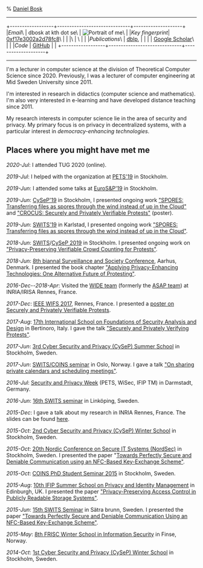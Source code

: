 % [Daniel Bosk](http://daniel.bosk.se/)

------------------------------------------------------------------------

+------------------+------------------------------+--------------------+
|*Email*\          | dbosk at kth dot se\         | ![Portrait of me]\ |
|*Key fingerprint*\| [0xf17e3002a2d78fc8]\        |                    |
|\                 | \                            |                    |
|*Publications*\   | [dblp],                      |                    |
|                  | [Google Scholar]\            |                    |
|*Code*            | [GitHub]                     |                    |
+------------------+------------------------------+--------------------+

[0xf17e3002a2d78fc8]: https://pgp.mit.edu/pks/lookup?op=vindex&search=0xF17E3002A2D78FC8
[Portrait of me]: dbosk-scaled.jpg

[dblp]: http://dblp.uni-trier.de/pers/hd/b/Bosk:Daniel
[Google Scholar]: https://scholar.google.fr/citations?user=XupF7c8AAAAJ&hl=en

[GitHub]: https://github.com/dbosk

------------------------------------------------------------------------

I'm a lecturer in computer science at the division of Theoretical Computer 
Science since 2020. Previously, I was a lecturer of computer engineering at Mid 
Sweden University since 2011.

I'm interested in research in didactics (computer science and mathematics). I'm 
also very interested in e-learning and have developed distance teaching since 
2011.

My research interests in computer science lie in the area of security and 
privacy. My primary focus is on privacy in decentralized systems, with a 
particular interest in *democracy-enhancing technologies*.


## Places where you might have met me

*2020-Jul*: I attended TUG 2020 (online).

*2019-Jul*: I helped with the organization at 
[PETS'19](https://petsymposium.org/2019/) in Stockholm.

*2019-Jun*: I attended some talks at 
[EuroS&P'19](https://www.ieee-security.org/TC/EuroSP2019/index.php) in 
Stockholm.

*2019-Jun*: [CySeP'19](https://cysep.conf.kth.se/2019) in Stockholm,
I presented ongoing work ["SPORES: Transferring files as spores through the 
wind instead of up in the 
Cloud"](https://github.com/dbosk/spores/releases/tag/SWITS-20190603) and
["CROCUS: Securely and Privately Verifiable 
Protests"](https://github.com/dbosk/ProtestVerif/releases/download/WIFS-20171206/ProtestVerif-poster.pdf) 
(poster).

*2019-Jun*: 
[SWITS'19](https://swits.hotell.kau.se/AnnualSeminars/SWITS%202019/Swits%20program%202019.htm) 
in Karlstad, I presented ongoing work ["SPORES: Transferring files as spores 
through the wind instead of up in the 
Cloud"](https://github.com/dbosk/spores/releases/tag/SWITS-20190603).

*2018-Jun*: [SWITS](https://swits.hotell.kau.se/)/[CySeP 
2019](https://cysep.conf.kth.se) in Stockholm.
I presented ongoing work on ["Privacy-Preserving Verifiable Crowd Counting for 
Protests"](https://github.com/dbosk/crocus/releases/download/swits-2018/slides-short.pdf).

*2018-Jun*: [8th biannal Surveillance and Society 
Conference](http://conferences.au.dk/ssn2018), Aarhus, Denmark.
I presented the book chapter ["Applying Privacy-Enhancing Technologies: One 
Alternative Future of 
Protesting"](https://github.com/dbosk/protesting-future/releases/download/v1.2/protesting.pdf).

*2016-Dec--2018-Apr*: Visited the [WIDE 
team](https://www.inria.fr/en/teams/wide)
(formerly the [ASAP team](https://www.inria.fr/en/teams/asap))
at INRIA/IRISA Rennes, France.

*2017-Dec*: [IEEE WIFS 2017](https://wifs2017.org), Rennes, France. I presented 
a [poster on Securely and Privately Verifiable 
Protests](https://github.com/dbosk/ProtestVerif/releases/download/WIFS-20171206/ProtestVerif-poster.pdf).

*2017-Aug*: [17th International School on Foundations of Security Analysis and 
Design](http://www.sti.uniurb.it/events/fosad17/) in Bertinoro, Italy.
I gave the talk ["Securely and Privately Verifying
Protests"](https://github.com/dbosk/crocus/releases/download/FOSAD-20170831/ProtestVerif-slides.pdf).

*2017-Jun*: [3rd Cyber Security and Privacy
(CySeP) Summer School](http://www.ee.kth.se/cysep/) in Stockholm, Sweden.

*2017-Jun*: [SWITS/COINS 
seminar](https://coinsrs.no/coinsswits-ph-d-student-seminar-2017-oslo/)
in Oslo, Norway.
I gave a talk ["On sharing private calendars and scheduling
meetings"](https://github.com/dbosk/CalendarScheduling/releases/tag/SWITS17).

*2016-Jul*: [Security and Privacy Week](https://www.spw2016.de/spw2016/) (PETS, 
WiSec, IFIP TM) in
Darmstadt, Germany.

*2016-Jun*: [16th SWITS seminar](https://www.ida.liu.se/conferences/SWITS16/) 
in Linköping,
Sweden.

*2015-Dec*: I gave a talk about my research in INRIA Rennes, France.
The slides can be found 
[here](https://github.com/dbosk/phdthesis/releases/tag/v0.30).

*2015-Oct*: [2nd Cyber Security and Privacy (CySeP) Winter 
School](https://people.kth.se/~papadim/cysep/2015/) in
Stockholm, Sweden.

*2015-Oct*: [20th Nordic Conference on Secure IT Systems 
(NordSec)](http://nordsec2015.csc.kth.se/) in Stockholm,
Sweden.
I presented the paper "[Towards Perfectly Secure and Deniable Communication 
using an NFC-Based Key-Exchange Scheme"](https://github.com/dbosk/otpkx/).

*2015-Oct*: [COINS PhD Student Seminar 
2015](https://coinsrs.no/coins-ph-d-student-seminar-2015-stockholm/) in
Stockholm, Sweden.

*2015-Aug*: [10th IFIP Summer School on Privacy and Identity 
Management](http://www.ifip-summerschool.org/) in Edinburgh, UK.
I presented the paper ["Privacy-Preserving Access Control in Publicly Readable 
Storage  Systems"](https://github.com/dbosk/ACinPubFS/releases/tag/v2.2).

*2015-Jun*: [15th SWITS 
Seminar](http://www.cs.kau.se/~simone/SWITS/AnnualSeminars/SWITS-15/Swits%20program%202015.htm) 
in Sätra brunn, Sweden.
I presented the paper ["Towards Perfectly Secure and Deniable Communication 
Using an NFC-Based Key-Exchange 
Scheme"](https://github.com/dbosk/otpkx/releases/tag/v1.2).

*2015-May*: [8th FRISC Winter School in Information 
Security](https://www.frisc.no/arrangementer/finse-winter-school-2015) in 
Finse, Norway.

*2014-Oct*: [1st Cyber Security and Privacy (CySeP) Winter 
School](https://people.kth.se/~papadim/cysep/2014/) in
Stockholm, Sweden.
